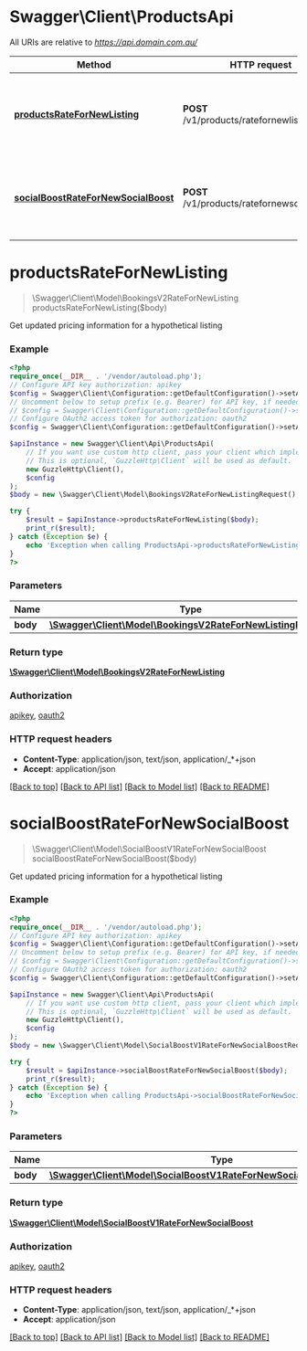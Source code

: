 # Swagger\Client\ProductsApi

All URIs are relative to *https://api.domain.com.au/*

Method | HTTP request | Description
------------- | ------------- | -------------
[**productsRateForNewListing**](ProductsApi.md#productsratefornewlisting) | **POST** /v1/products/ratefornewlisting | Get updated pricing information for a hypothetical listing
[**socialBoostRateForNewSocialBoost**](ProductsApi.md#socialboostratefornewsocialboost) | **POST** /v1/products/ratefornewsocialboost | Get updated pricing information for a hypothetical listing

# **productsRateForNewListing**
> \Swagger\Client\Model\BookingsV2RateForNewListing productsRateForNewListing($body)

Get updated pricing information for a hypothetical listing

### Example
```php
<?php
require_once(__DIR__ . '/vendor/autoload.php');
// Configure API key authorization: apikey
$config = Swagger\Client\Configuration::getDefaultConfiguration()->setApiKey('x-api-key', 'YOUR_API_KEY');
// Uncomment below to setup prefix (e.g. Bearer) for API key, if needed
// $config = Swagger\Client\Configuration::getDefaultConfiguration()->setApiKeyPrefix('x-api-key', 'Bearer');
// Configure OAuth2 access token for authorization: oauth2
$config = Swagger\Client\Configuration::getDefaultConfiguration()->setAccessToken('YOUR_ACCESS_TOKEN');

$apiInstance = new Swagger\Client\Api\ProductsApi(
    // If you want use custom http client, pass your client which implements `GuzzleHttp\ClientInterface`.
    // This is optional, `GuzzleHttp\Client` will be used as default.
    new GuzzleHttp\Client(),
    $config
);
$body = new \Swagger\Client\Model\BookingsV2RateForNewListingRequest(); // \Swagger\Client\Model\BookingsV2RateForNewListingRequest | 

try {
    $result = $apiInstance->productsRateForNewListing($body);
    print_r($result);
} catch (Exception $e) {
    echo 'Exception when calling ProductsApi->productsRateForNewListing: ', $e->getMessage(), PHP_EOL;
}
?>
```

### Parameters

Name | Type | Description  | Notes
------------- | ------------- | ------------- | -------------
 **body** | [**\Swagger\Client\Model\BookingsV2RateForNewListingRequest**](../Model/BookingsV2RateForNewListingRequest.md)|  | [optional]

### Return type

[**\Swagger\Client\Model\BookingsV2RateForNewListing**](../Model/BookingsV2RateForNewListing.md)

### Authorization

[apikey](../../README.md#apikey), [oauth2](../../README.md#oauth2)

### HTTP request headers

 - **Content-Type**: application/json, text/json, application/_*+json
 - **Accept**: application/json

[[Back to top]](#) [[Back to API list]](../../README.md#documentation-for-api-endpoints) [[Back to Model list]](../../README.md#documentation-for-models) [[Back to README]](../../README.md)

# **socialBoostRateForNewSocialBoost**
> \Swagger\Client\Model\SocialBoostV1RateForNewSocialBoost socialBoostRateForNewSocialBoost($body)

Get updated pricing information for a hypothetical listing

### Example
```php
<?php
require_once(__DIR__ . '/vendor/autoload.php');
// Configure API key authorization: apikey
$config = Swagger\Client\Configuration::getDefaultConfiguration()->setApiKey('x-api-key', 'YOUR_API_KEY');
// Uncomment below to setup prefix (e.g. Bearer) for API key, if needed
// $config = Swagger\Client\Configuration::getDefaultConfiguration()->setApiKeyPrefix('x-api-key', 'Bearer');
// Configure OAuth2 access token for authorization: oauth2
$config = Swagger\Client\Configuration::getDefaultConfiguration()->setAccessToken('YOUR_ACCESS_TOKEN');

$apiInstance = new Swagger\Client\Api\ProductsApi(
    // If you want use custom http client, pass your client which implements `GuzzleHttp\ClientInterface`.
    // This is optional, `GuzzleHttp\Client` will be used as default.
    new GuzzleHttp\Client(),
    $config
);
$body = new \Swagger\Client\Model\SocialBoostV1RateForNewSocialBoostRequestModel(); // \Swagger\Client\Model\SocialBoostV1RateForNewSocialBoostRequestModel | 

try {
    $result = $apiInstance->socialBoostRateForNewSocialBoost($body);
    print_r($result);
} catch (Exception $e) {
    echo 'Exception when calling ProductsApi->socialBoostRateForNewSocialBoost: ', $e->getMessage(), PHP_EOL;
}
?>
```

### Parameters

Name | Type | Description  | Notes
------------- | ------------- | ------------- | -------------
 **body** | [**\Swagger\Client\Model\SocialBoostV1RateForNewSocialBoostRequestModel**](../Model/SocialBoostV1RateForNewSocialBoostRequestModel.md)|  | [optional]

### Return type

[**\Swagger\Client\Model\SocialBoostV1RateForNewSocialBoost**](../Model/SocialBoostV1RateForNewSocialBoost.md)

### Authorization

[apikey](../../README.md#apikey), [oauth2](../../README.md#oauth2)

### HTTP request headers

 - **Content-Type**: application/json, text/json, application/_*+json
 - **Accept**: application/json

[[Back to top]](#) [[Back to API list]](../../README.md#documentation-for-api-endpoints) [[Back to Model list]](../../README.md#documentation-for-models) [[Back to README]](../../README.md)

